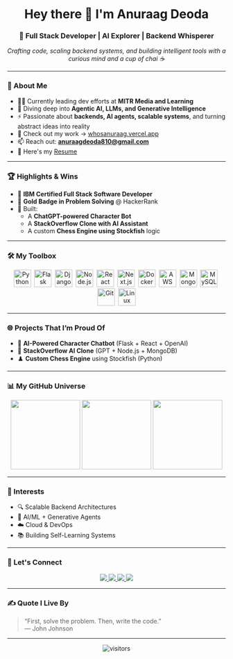 <h1 align="center">Hey there 👋 I'm Anuraag Deoda</h1>
<h3 align="center">🚀 Full Stack Developer | AI Explorer | Backend Whisperer</h3>

<p align="center">
  <em>Crafting code, scaling backend systems, and building intelligent tools with a curious mind and a cup of chai ☕</em>
</p>

---

### 🧠 About Me

- 🧑‍💻 Currently leading dev efforts at **MITR Media and Learning**
- 🧠 Diving deep into **Agentic AI, LLMs, and Generative Intelligence**
- ⚡ Passionate about **backends, AI agents, scalable systems**, and turning abstract ideas into reality
- 💼 Check out my work → [whosanuraag.vercel.app](https://whosanuraag.vercel.app)
- 📫 Reach out: **anuraagdeoda810@gmail.com**
- 📄 Here's my [Resume](https://smallpdf.com/file#s=2619d5a6-b903-4e27-8582-98b81bd86f0f)

---

### 🏆 Highlights & Wins

- 🏅 **IBM Certified Full Stack Software Developer**
- 🥇 **Gold Badge in Problem Solving** @ HackerRank
- 🤖 Built:
  - A **ChatGPT-powered Character Bot**
  - A **StackOverflow Clone with AI Assistant**
  - A custom **Chess Engine using Stockfish** logic

---

### 🛠️ My Toolbox

<p align="center">
  <img src="https://cdn.jsdelivr.net/gh/devicons/devicon/icons/python/python-original.svg" height="40" alt="Python"/>&nbsp;
  <img src="https://cdn.jsdelivr.net/gh/devicons/devicon/icons/flask/flask-original.svg" height="40" alt="Flask"/>&nbsp;
  <img src="https://cdn.jsdelivr.net/gh/devicons/devicon/icons/django/django-plain.svg" height="40" alt="Django"/>&nbsp;
  <img src="https://cdn.jsdelivr.net/gh/devicons/devicon/icons/nodejs/nodejs-original.svg" height="40" alt="Node.js"/>&nbsp;
  <img src="https://cdn.jsdelivr.net/gh/devicons/devicon/icons/react/react-original.svg" height="40" alt="React"/>&nbsp;
  <img src="https://cdn.jsdelivr.net/gh/devicons/devicon/icons/nextjs/nextjs-original.svg" height="40" alt="Next.js"/>&nbsp;
  <img src="https://cdn.jsdelivr.net/gh/devicons/devicon/icons/docker/docker-original.svg" height="40" alt="Docker"/>&nbsp;
  <img src="https://cdn.jsdelivr.net/gh/devicons/devicon/icons/aws/aws-original.svg" height="40" alt="AWS"/>&nbsp;
  <img src="https://cdn.jsdelivr.net/gh/devicons/devicon/icons/mongodb/mongodb-original.svg" height="40" alt="MongoDB"/>&nbsp;
  <img src="https://cdn.jsdelivr.net/gh/devicons/devicon/icons/mysql/mysql-original.svg" height="40" alt="MySQL"/>&nbsp;
  <img src="https://cdn.jsdelivr.net/gh/devicons/devicon/icons/git/git-original.svg" height="40" alt="Git"/>&nbsp;
  <img src="https://cdn.jsdelivr.net/gh/devicons/devicon/icons/linux/linux-original.svg" height="40" alt="Linux"/>
</p>

---

### 🌐 Projects That I’m Proud Of

- 💬 **AI-Powered Character Chatbot** (Flask + React + OpenAI)
- 🧠 **StackOverflow AI Clone** (GPT + Node.js + MongoDB)
- ♟️ **Custom Chess Engine** using Stockfish (Python)

---

### 📊 My GitHub Universe

<div align="center">
  <img src="https://github-readme-stats.vercel.app/api?username=Anuraag-Deoda&show_icons=true&theme=radical" height="160"/>
  <img src="https://streak-stats.demolab.com?user=Anuraag-Deoda&theme=radical&hide_border=false" height="160"/>
  <img src="https://github-readme-stats.vercel.app/api/top-langs/?username=Anuraag-Deoda&layout=compact&theme=radical" height="160"/>
</div>

---

### 🚀 Interests

- 🔍 Scalable Backend Architectures
- 🤖 AI/ML + Generative Agents
- ☁️ Cloud & DevOps
- 📚 Building Self-Learning Systems

---

### 🤝 Let's Connect

<div align="center">
  <a href="https://www.linkedin.com/in/anuraag-deoda-2b9b62192/" target="_blank">
    <img src="https://img.shields.io/badge/LinkedIn-Connect-blue?logo=linkedin&style=for-the-badge"/>
  </a>
  <a href="mailto:anuraagdeoda810@gmail.com" target="_blank">
    <img src="https://img.shields.io/badge/Gmail-Mail Me-D14836?logo=gmail&style=for-the-badge"/>
  </a>
  <a href="https://www.hackerrank.com/anuraagdeoda810" target="_blank">
    <img src="https://img.shields.io/badge/HackerRank-Anuraag-2EC866?logo=hackerrank&style=for-the-badge"/>
  </a>
  <a href="https://www.instagram.com/anuraagdeoda08/" target="_blank">
    <img src="https://img.shields.io/badge/Instagram-Follow-E4405F?logo=instagram&style=for-the-badge"/>
  </a>
</div>

---

### ✍️ Quote I Live By

> “First, solve the problem. Then, write the code.”  
> — John Johnson

---

<p align="center">
  <img src="https://visitcount.itsvg.in/api?id=Anuraag-Deoda&label=Profile%20Views&color=6&icon=6&pretty=true" alt="visitors" />
</p>
